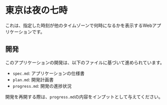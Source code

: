 # 東京は夜の七時

これは、指定した時刻が他のタイムゾーンで何時になるかを表示するWebアプリケーションです。

## 開発

このアプリケーションの開発は、以下のファイルに基づいて進められています。

- `spec.md`: アプリケーションの仕様書
- `plan.md`: 開発計画書
- `progress.md`: 開発の進捗状況

開発を再開する際は、`progress.md`の内容をインプットとして与えてください。
